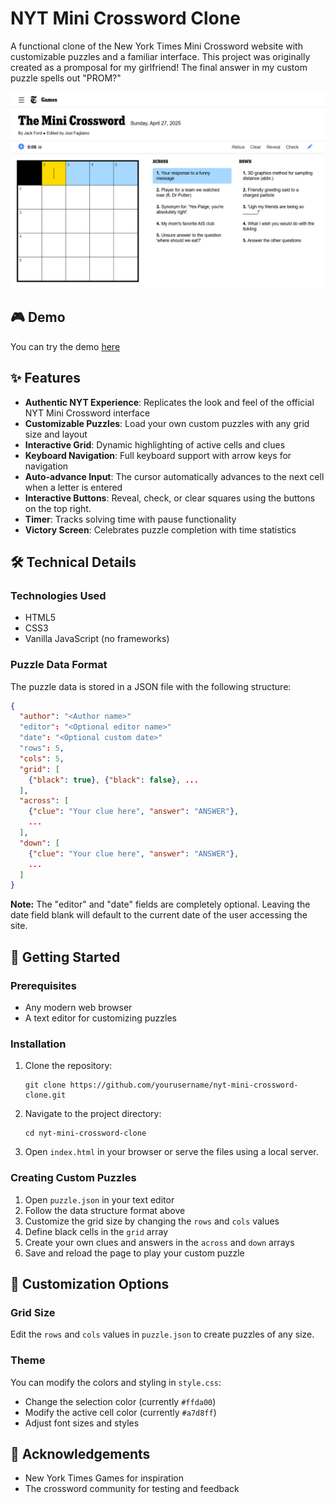 # NYT Mini Crossword Clone

A functional clone of the New York Times Mini Crossword website with customizable puzzles and a familiar interface. This project was originally created as a promposal for my girlfriend! The final answer in my custom puzzle spells out "PROM?"

![NYT Mini Crossword Clone](https://github.com/Shynee1/CustomMiniCrossword/blob/main/assets/Crossword_UI.png)

## 🎮 Demo

You can try the demo [here](https://nytcrossword.netlify.com)

## ✨ Features

- **Authentic NYT Experience**: Replicates the look and feel of the official NYT Mini Crossword interface
- **Customizable Puzzles**: Load your own custom puzzles with any grid size and layout
- **Interactive Grid**: Dynamic highlighting of active cells and clues
- **Keyboard Navigation**: Full keyboard support with arrow keys for navigation
- **Auto-advance Input**: The cursor automatically advances to the next cell when a letter is entered
- **Interactive Buttons**: Reveal, check, or clear squares using the buttons on the top right. 
- **Timer**: Tracks solving time with pause functionality
- **Victory Screen**: Celebrates puzzle completion with time statistics

## 🛠️ Technical Details

### Technologies Used
- HTML5
- CSS3
- Vanilla JavaScript (no frameworks)

### Puzzle Data Format

The puzzle data is stored in a JSON file with the following structure:

```json
{
  "author": "<Author name>"
  "editor": "<Optional editor name>"
  "date": "<Optional custom date>"
  "rows": 5,
  "cols": 5,
  "grid": [
    {"black": true}, {"black": false}, ...
  ],
  "across": [
    {"clue": "Your clue here", "answer": "ANSWER"},
    ...
  ],
  "down": [
    {"clue": "Your clue here", "answer": "ANSWER"},
    ...
  ]
}
```

**Note:** The "editor" and "date" fields are completely optional. Leaving the date field blank will default to the current date of the user accessing the site.

## 🚀 Getting Started

### Prerequisites
- Any modern web browser
- A text editor for customizing puzzles

### Installation
1. Clone the repository:
   ```
   git clone https://github.com/yourusername/nyt-mini-crossword-clone.git
   ```
2. Navigate to the project directory:
   ```
   cd nyt-mini-crossword-clone
   ```
3. Open `index.html` in your browser or serve the files using a local server.

### Creating Custom Puzzles

1. Open `puzzle.json` in your text editor
2. Follow the data structure format above
3. Customize the grid size by changing the `rows` and `cols` values
4. Define black cells in the `grid` array
5. Create your own clues and answers in the `across` and `down` arrays
6. Save and reload the page to play your custom puzzle

## 🎨 Customization Options

### Grid Size
Edit the `rows` and `cols` values in `puzzle.json` to create puzzles of any size.

### Theme
You can modify the colors and styling in `style.css`:
- Change the selection color (currently `#ffda00`)
- Modify the active cell color (currently `#a7d8ff`)
- Adjust font sizes and styles

## 🙏 Acknowledgements

- New York Times Games for inspiration
- The crossword community for testing and feedback
